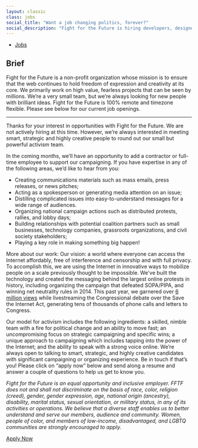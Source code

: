 ```yaml
---
layout: classic
class: jobs
social_title: "Want a job changing politics, forever?"
social_description: "Fight for the Future is hiring developers, designers, activists/lobbyists, and product managers to build longshot campaigns that tackle the most pressing issues in the world. Work from anywhere."
---
```

* [Jobs](#)


## Brief

Fight for the Future is a non-profit organization whose mission is to ensure that the web continues to hold freedom of expression and creativity at its core. We primarily work on high value, fearless projects that can be seen by millions. We’re a very small team, but we’re always looking for new people with brilliant ideas. Fight for the Future is 100% remote and timezone flexible. Please see below for our current job openings.
***

Thanks for your interest in opportunities with Fight for the Future. We are not actively hiring at this time.  However, we’re always interested in meeting smart, strategic and highly creative people to round out our small but powerful activism team. 

In the coming months, we’ll have an opportunity to add a contractor or full-time employee to support our campaigning. If you have expertise in any of the following areas, we’d like to hear from you: 
* Creating communications materials such as mass emails, press releases, or news pitches;
* Acting as a spokesperson or generating media attention on an issue;
* Distilling complicated issues into easy-to-understand messages for a wide range of audiences.
* Organizing national campaign actions such as distributed protests, rallies, and lobby days;
* Building relationships with potential coalition partners such as small businesses, technology companies, grassroots organizations, and civil society stakeholders;
* Playing a key role in making something big happen!

More about our work:
Our vision: a world where everyone can access the Internet affordably, free of interference and censorship and with full privacy. To accomplish this, we are using the Internet in innovative ways to mobilize people on a scale previously thought to be impossible. We've built the technology and created the messaging behind the largest online protests in history, including organizing the campaign that defeated SOPA/PIPA, and winning net neutrality rules in 2014. This past year, we garnered over [6 million views](https://www.twitch.tv/fight_for_the_future) while livestreaming the Congressional debate over the Save the Internet Act, generating tens of thousands of phone calls and letters to Congress.

Our model for activism includes the following ingredients: a skilled, nimble team with a fire for political change and an ability to move fast; an uncompromising focus on strategic campaigning and specific wins; a unique approach to campaigning which includes tapping into the power of the Internet; and the ability to speak with a strong voice online.
We’re always open to talking to smart, strategic, and highly creative candidates with significant campaigning or organizing experience. Be in touch if that’s you! Please click on “apply now” below and send along a resume and answer a couple of questions to help us get to know you.

<i style="font-style:italic">Fight for the Future is an equal opportunity and inclusive employer. FFTF does not and shall not discriminate on the basis of race, color, religion (creed), gender, gender expression, age, national origin (ancestry), disability, marital status, sexual orientation, or military status, in any of its activities or operations. We believe that a diverse staff enables us to better understand and serve our members, audience and community. Women, people of color, and members of low-income, disadvantaged, and LGBTQ communities are strongly encouraged to apply.</i>

<a href="https://fightforthefuture.applytojob.com/apply/XsR5P4Bvcg/Interested-Candidates" class="btn" target="_blank">Apply Now</a>







